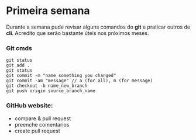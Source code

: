 # Primeira semana

Durante a semana pude revisar alguns comandos do **git** e praticar outros de **cli**. Acredito que serão bastante úteis nos próximos meses.

### Git cmds
```
git status                                                                                                 
git add .                                                                                                  
git status                                                                                                 
git commit -m "name something you changed"
git commit -am "message" // a (for all), m (for message)                               
git checkout -b name_new_branch                                        
git push origin source_branch_name 
```

### GitHub website:                                                         
- compare & pull request
- preenche comentarios
- create pull request 
